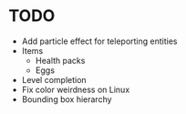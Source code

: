 # TODO
- Add particle effect for teleporting entities
- Items 
    - Health packs
    - Eggs
- Level completion
- Fix color weirdness on Linux
- Bounding box hierarchy
